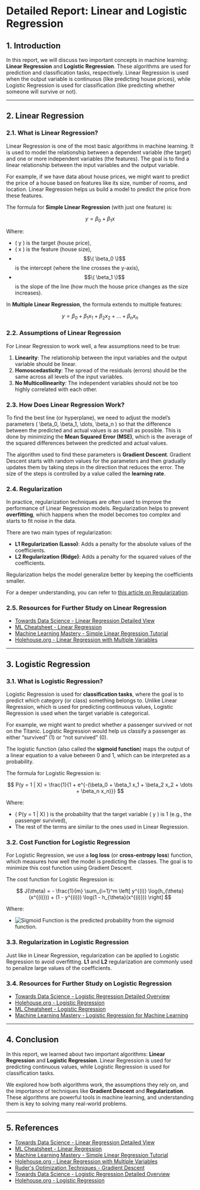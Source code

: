 # Detailed Report: Linear and Logistic Regression

## 1. Introduction

In this report, we will discuss two important concepts in machine learning: **Linear Regression** and **Logistic Regression**. These algorithms are used for prediction and classification tasks, respectively. Linear Regression is used when the output variable is continuous (like predicting house prices), while Logistic Regression is used for classification (like predicting whether someone will survive or not).

---

## 2. Linear Regression

### 2.1. What is Linear Regression?

Linear Regression is one of the most basic algorithms in machine learning. It is used to model the relationship between a dependent variable (the target) and one or more independent variables (the features). The goal is to find a linear relationship between the input variables and the output variable.

For example, if we have data about house prices, we might want to predict the price of a house based on features like its size, number of rooms, and location. Linear Regression helps us build a model to predict the price from these features.

The formula for **Simple Linear Regression** (with just one feature) is:

$$
y = \beta_0 + \beta_1 x
$$

Where:
- \( y \) is the target (house price),
- \( x \) is the feature (house size),
- $$\( \beta_0 \)$$ is the intercept (where the line crosses the y-axis),
- $$\( \beta_1 \)$$ is the slope of the line (how much the house price changes as the size increases).

In **Multiple Linear Regression**, the formula extends to multiple features:

$$
y = \beta_0 + \beta_1 x_1 + \beta_2 x_2 + \dots + \beta_n x_n
$$

### 2.2. Assumptions of Linear Regression

For Linear Regression to work well, a few assumptions need to be true:
1. **Linearity**: The relationship between the input variables and the output variable should be linear.
2. **Homoscedasticity**: The spread of the residuals (errors) should be the same across all levels of the input variables.
3. **No Multicollinearity**: The independent variables should not be too highly correlated with each other.

### 2.3. How Does Linear Regression Work?

To find the best line (or hyperplane), we need to adjust the model’s parameters \( \beta_0, \beta_1, \dots, \beta_n \) so that the difference between the predicted and actual values is as small as possible. This is done by minimizing the **Mean Squared Error (MSE)**, which is the average of the squared differences between the predicted and actual values.

The algorithm used to find these parameters is **Gradient Descent**. Gradient Descent starts with random values for the parameters and then gradually updates them by taking steps in the direction that reduces the error. The size of the steps is controlled by a value called the **learning rate**.

### 2.4. Regularization

In practice, regularization techniques are often used to improve the performance of Linear Regression models. Regularization helps to prevent **overfitting**, which happens when the model becomes too complex and starts to fit noise in the data.

There are two main types of regularization:
- **L1 Regularization (Lasso)**: Adds a penalty for the absolute values of the coefficients.
- **L2 Regularization (Ridge)**: Adds a penalty for the squared values of the coefficients.

Regularization helps the model generalize better by keeping the coefficients smaller.

For a deeper understanding, you can refer to [this article on Regularization](http://www.holehouse.org/mlclass/07_Regularization.html).

### 2.5. Resources for Further Study on Linear Regression

- [Towards Data Science - Linear Regression Detailed View](https://towardsdatascience.com/linear-regression-detailed-view-ea73175f6e86)
- [ML Cheatsheet - Linear Regression](https://ml-cheatsheet.readthedocs.io/en/latest/linear_regression.html)
- [Machine Learning Mastery - Simple Linear Regression Tutorial](https://machinelearningmastery.com/simple-linear-regression-tutorial-for-machine-learning/)
- [Holehouse.org - Linear Regression with Multiple Variables](http://www.holehouse.org/mlclass/04_Linear_Regression_with_multiple_variables.html)

---

## 3. Logistic Regression

### 3.1. What is Logistic Regression?

Logistic Regression is used for **classification tasks**, where the goal is to predict which category (or class) something belongs to. Unlike Linear Regression, which is used for predicting continuous values, Logistic Regression is used when the target variable is categorical.

For example, we might want to predict whether a passenger survived or not on the Titanic. Logistic Regression would help us classify a passenger as either “survived” (1) or “not survived” (0).

The logistic function (also called the **sigmoid function**) maps the output of a linear equation to a value between 0 and 1, which can be interpreted as a probability.

The formula for Logistic Regression is:

$$
P(y = 1 | X) = \frac{1}{1 + e^{-(\beta_0 + \beta_1 x_1 + \beta_2 x_2 + \dots + \beta_n x_n)}}
$$

Where:
- \( P(y = 1 | X) \) is the probability that the target variable \( y \) is 1 (e.g., the passenger survived),
- The rest of the terms are similar to the ones used in Linear Regression.

### 3.2. Cost Function for Logistic Regression

For Logistic Regression, we use a **log loss** (or **cross-entropy loss**) function, which measures how well the model is predicting the classes. The goal is to minimize this cost function using Gradient Descent.

The cost function for Logistic Regression is:

$$
J(\theta) = - \frac{1}{m} \sum_{i=1}^m \left[ y^{(i)} \log(h_{\theta}(x^{(i)})) + (1 - y^{(i)}) \log(1 - h_{\theta}(x^{(i)})) \right]
$$

Where:
- ![Sigmoid Function](https://latex.codecogs.com/png.latex?h_{\theta}(x^{(i)})) is the predicted probability from the sigmoid function.



### 3.3. Regularization in Logistic Regression

Just like in Linear Regression, regularization can be applied to Logistic Regression to avoid overfitting. **L1** and **L2** regularization are commonly used to penalize large values of the coefficients.

### 3.4. Resources for Further Study on Logistic Regression

- [Towards Data Science - Logistic Regression Detailed Overview](https://towardsdatascience.com/logistic-regression-detailed-overview-46c4da4303bc)
- [Holehouse.org - Logistic Regression](http://www.holehouse.org/mlclass/06_Logistic_Regression.html)
- [ML Cheatsheet - Logistic Regression](https://ml-cheatsheet.readthedocs.io/en/latest/logistic_regression.html)
- [Machine Learning Mastery - Logistic Regression for Machine Learning](https://machinelearningmastery.com/logistic-regression-for-machine-learning/)

---

## 4. Conclusion

In this report, we learned about two important algorithms: **Linear Regression** and **Logistic Regression**. Linear Regression is used for predicting continuous values, while Logistic Regression is used for classification tasks. 

We explored how both algorithms work, the assumptions they rely on, and the importance of techniques like **Gradient Descent** and **Regularization**. These algorithms are powerful tools in machine learning, and understanding them is key to solving many real-world problems.

---

## 5. References

- [Towards Data Science - Linear Regression Detailed View](https://towardsdatascience.com/linear-regression-detailed-view-ea73175f6e86)
- [ML Cheatsheet - Linear Regression](https://ml-cheatsheet.readthedocs.io/en/latest/linear_regression.html)
- [Machine Learning Mastery - Simple Linear Regression Tutorial](https://machinelearningmastery.com/simple-linear-regression-tutorial-for-machine-learning/)
- [Holehouse.org - Linear Regression with Multiple Variables](http://www.holehouse.org/mlclass/04_Linear_Regression_with_multiple_variables.html)
- [Ruder's Optimization Techniques - Gradient Descent](https://ruder.io/optimizing-gradient-descent/)
- [Towards Data Science - Logistic Regression Detailed Overview](https://towardsdatascience.com/logistic-regression-detailed-overview-46c4da4303bc)
- [Holehouse.org - Logistic Regression](http://www.holehouse.org/mlclass/06_Logistic_Regression.html)

